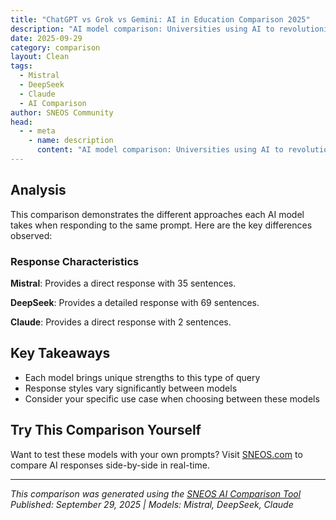 ```yaml
---
title: "ChatGPT vs Grok vs Gemini: AI in Education Comparison 2025"
description: "AI model comparison: Universities using AI to revolutionize education - what's working?..."
date: 2025-09-29
category: comparison
layout: Clean
tags:
  - Mistral
  - DeepSeek
  - Claude
  - AI Comparison
author: SNEOS Community
head:
  - - meta
    - name: description
      content: "AI model comparison: Universities using AI to revolutionize education - what's working?..."
---
```


<ChatComparison
  title="ChatGPT vs Grok vs Gemini: AI in Education Comparison 2025"
  prompt="Universities using AI to revolutionize education - what's working?"
  :responses='{
    "Mistral": "Universities around the world are increasingly leveraging artificial intelligence (AI) to revolutionize various aspects of education. Here are some areas where AI is proving effective:\n\n1. **Personalized Learning:**\n   - **Adaptive Learning Platforms:** AI-driven platforms like Carnegie Learning, ALEKS, and McGraw-Hill\u0027s ALEKS adapt to a student\u0027s learning pace and style, providing personalized educational content.\n   - **Intelligent Tutoring Systems:** These systems provide immediate and personalized instruction or feedback to learners, usually without intervention from a human teacher. Examples include Thinkster Math and Carnegie Learning\u0027s MATHia.\n\n2. **Intelligent Content Creation:**\n   - **AI-Generated Content:** AI can help create or curate educational content. For instance, Coursera uses AI to provide personalized course recommendations.\n   - **Automated Grading:** Tools like Gradescope and EdX\u0027s automated grading features help educators with grading tasks, freeing up more time for teaching.\n\n3. **Student Support and Retention:**\n   - **Predictive Analytics:** Universities use AI to identify students at risk of dropping out. Georgia State University\u0027s use of predictive analytics has helped increase its graduation rates.\n   - **AI-Powered Chatbots:** Chatbots provide 24/7 support to students, answering queries about admissions, courses, and campus life. Examples include Georgia Tech\u0027s virtual teaching assistant, Jill Watson, and Deakin University\u0027s Deakin Genie.\n\n4. **Research Assistance:**\n   - **AI Research Tools:** AI can assist in research by analyzing vast amounts of data and providing insights. For example, IBM\u0027s Watson has been used in various research projects to analyze and draw conclusions from big data.\n\n5. **Accessibility and Inclusivity:**\n   - **AI for Accessibility:** AI-powered tools like Microsoft\u0027s Learning Tools and Google\u0027s Live Transcribe help make educational content more accessible to students with disabilities.\n\n6. **Administrative Efficiency:**\n   - **AI in Admissions:** Some universities use AI to streamline the admissions process. For instance, the University of Arizona uses AI to evaluate applications, making the process more efficient.\n   - **AI for Scheduling:** AI can help in creating optimized class schedules and managing campus resources effectively.\n\n7. **Virtual and Augmented Reality:**\n   - **Immersive Learning Experiences:** AI, combined with VR and AR, can create immersive learning environments. For example, medical students can practice surgeries in a virtual setting.\n\n8. **Data-Driven Decision Making:**\n   - **Learning Analytics:** AI can analyze student data to provide insights into learning patterns, helping educators make informed decisions. Tools like BrightBytes and Civitas Learning are examples of this.\n\n9. **Natural Language Processing (NLP):**\n   - **Language Learning:** AI-powered tools like Duolingo use NLP to help students learn new languages effectively.\n\n10. **Gamification:**\n    - **AI in Educational Games:** AI can enhance educational games by adapting to the player\u0027s skill level and providing personalized challenges.\n\nThese implementations show that AI has the potential to significantly enhance educational outcomes, improve administrative efficiency, and create more inclusive learning environments. However, it\u0027s important to ensure that AI is used ethically and responsibly, with a focus on privacy, fairness, and transparency.",
    "DeepSeek": "Excellent question. The narrative around AI in education is often dominated by either hype or fear, but on the ground, universities are quietly (and sometimes loudly) deploying AI in ways that are already showing tangible benefits. The revolution is less about robot professors and more about augmentation, personalization, and efficiency.\n\nHere\u2019s a breakdown of what\u0027s genuinely working, categorized by the core problems AI is solving.\n\n### 1. Enhancing Teaching \u0026 The Learning Experience\n\nThis is where the most visible student-facing changes are happening.\n\n*   **Personalized Learning Pathways:** AI systems analyze student performance on assignments and quizzes in real-time. If a student consistently struggles with a specific concept (e.g., \u0022the Krebs cycle\u0022 in biology), the AI can automatically recommend additional resources\u2014a specific chapter in the textbook, a video from Khan Academy, or a remedial exercise. This moves education from a one-size-fits-all model to a tailored experience.\n    *   **Example:** Platforms like **Course** and **Realizeit** use AI to create adaptive learning environments, particularly in STEM and business courses.\n\n*   **Intelligent Tutoring Systems (ITS):** These are AI-powered tutors available 24/7. Students can ask questions in natural language, and the ITS provides step-by-step guidance, hints, and explanations without giving away the final answer. This is crucial for scalable, outside-of-class support.\n    *   **Example:** **Carnegie Mellon University\u0027s** long-running research on ITS has led to tools used in various courses. **Georgia State University** uses an AI chatbot, **Pounce**, to answer thousands of routine student questions.\n\n*   **Automated Lecture Transcription and Translation:** AI tools like **Otter.ai** or those integrated into Zoom and Teams provide real-time, highly accurate transcription of lectures. This is a massive win for accessibility (helping students with hearing impairments or those who are non-native speakers) and for study efficiency. Some systems can even translate transcripts into multiple languages.\n\n### 2. Supercharging Assessment and Feedback\n\nThis is a huge time-saver for instructors and provides faster, more consistent feedback for students.\n\n*   **Automated Grading of Objective and Semi-Objective Work:** AI can instantly grade multiple-choice, fill-in-the-blank, and even short-answer questions with high reliability. This frees up professors and TAs to focus on providing higher-level feedback on essays and projects.\n    *   **Example:** Widely used Learning Management Systems (LMS) like **Canvas** and **Blackboard** have integrated AI-driven grading assistants for quizzes.\n\n*   **Formative Feedback on Writing and Code:** This is one of the most promising areas. AI tools can analyze student essays for grammar, clarity, structure, and argument strength *before* they are submitted. Similarly, for computer science, AI can review code for efficiency, style, and potential errors, offering suggestions for improvement.\n    *   **Example:** Tools like **Turnitin\u0027s Revision Assistant** and **Grammarly\u0027s EDU** platform provide this for writing. For coding, **GitHub Copilot** is becoming a standard tool in CS departments, helping students write better code faster.\n\n### 3. Streamlining Administration and Student Support\n\nAI is acting as a first line of defense for overburdened administrative staff and advisors.\n\n*   **AI-Powered Chatbots for Student Services:** Universities are deploying chatbots to handle a huge volume of routine inquiries about admissions, financial aid, registration, IT support, and library services. This provides instant answers 24/7 and allows human staff to handle more complex issues.\n    *   **Example:** The University of Oklahoma\u0027s **\u0022OU Bot\u0022** and many others handle thousands of queries, reducing call and email volume to administrative offices.\n\n*   **Early Warning Systems for Student At-Risk Identification:** By analyzing data points like login frequency to the LMS, assignment submission timeliness, grade trends, and even cafeteria usage, AI can flag students who are at risk of dropping out or failing. This allows advisors and counselors to proactively intervene with support *before* it\u0027s too late.\n    *   **Example:** **Purdue University\u0027s \u0022Course Signals\u0022** was an early pioneer. Now, this is a standard feature in many analytics dashboards within modern LMS platforms.\n\n*   **AI-Driven Academic Advising:** AI can help students plan their course schedules based on their major requirements, past performance, and even projected course availability, ensuring they stay on track for graduation.\n\n### 4. Accelerating Research\n\nWhile not directly \u0022education,\u0022 research is a core function of universities, and AI is revolutionizing it, which in turn enriches teaching.\n\n*   **Literature Review and Synthesis:** AI tools can quickly scan thousands of academic papers, summarize findings, and identify key research gaps and emerging trends, saving researchers countless hours.\n    *   **Example:** Tools like **Semantic Scholar**, **Scite.ai**, and **Consensus** are becoming indispensable for researchers and graduate students.\n\n*   **Data Analysis and Pattern Recognition:** In fields from astronomy to genomics to social sciences, AI algorithms can process massive datasets to find patterns that would be impossible for humans to detect.\n\n---\n\n### What\u0027s Working? The Key Takeaways:\n\nThe most successful implementations share common traits:\n\n1.  **AI as an Assistant, Not a Replacement:** The goal is to augment human intelligence, not replace professors. The human-in-the-loop is essential for mentorship, nuanced feedback, and fostering critical thinking.\n2.  **Focus on Scale and Accessibility:** AI excels at handling repetitive, high-volume tasks, making quality education and support scalable to larger student bodies. It also makes education more accessible.\n3.  **Data-Driven Intervention:** The move from reactive to proactive support, especially for at-risk students, is a game-changer for student retention and success.\n4.  **Freeing Up Time for Higher-Order Thinking:** By automating grading and admin, AI gives faculty more time for course design, one-on-one mentorship, and complex discussions in class.\n\n### The Challenges and What\u0027s Not Working (Yet):\n\n*   **Academic Integrity:** The rise of generative AI (like ChatGPT) for essay writing is a massive challenge. The arms race between AI text generators and AI detectors is a losing battle for institutions. The solution is shifting towards new assessment methods (oral exams, in-class writing, project-based learning).\n*   **Bias and Fairness:** AI models can perpetuate societal biases present in their training data. Universities must be vigilant about auditing these systems for fairness.\n*   **Over-reliance and Skill Erosion:** There\u0027s a risk that students might become overly dependent on AI tools, potentially stunting the development of their own foundational writing and critical thinking skills.\n*   **Cost and Implementation:** High-quality AI tools can be expensive, and integrating them seamlessly into existing university IT systems is a complex challenge.\n\nIn conclusion, the revolution is real, but it\u0027s pragmatic. The most effective uses of AI in universities today are not about flashy robots but about creating a more responsive, efficient, and supportive educational ecosystem that empowers both students and educators. The focus has shifted from \u0022Can AI teach?\u0022 to \u0022How can AI help us teach and learn better?\u0022",
    "Claude": "Invalid API source. Please specify \u0027openai\u0027, \u0027anthropic\u0027, \u0027gemini\u0027, \u0027gemini-grounding\u0027, \u0027deepseek\u0027, \u0027grok\u0027, \u0027grok-live\u0027, or \u0027mistral\u0027."
  }'
  published-date="16:20"
/>

## Analysis

This comparison demonstrates the different approaches each AI model takes when responding to the same prompt. Here are the key differences observed:

### Response Characteristics

**Mistral**: Provides a direct response with 35 sentences. 

**DeepSeek**: Provides a detailed response with 69 sentences. 

**Claude**: Provides a direct response with 2 sentences. 

## Key Takeaways

- Each model brings unique strengths to this type of query
- Response styles vary significantly between models
- Consider your specific use case when choosing between these models

## Try This Comparison Yourself

Want to test these models with your own prompts? Visit [SNEOS.com](https://sneos.com) to compare AI responses side-by-side in real-time.

---

*This comparison was generated using the [SNEOS AI Comparison Tool](https://sneos.com)*
*Published: September 29, 2025 | Models: Mistral, DeepSeek, Claude*

